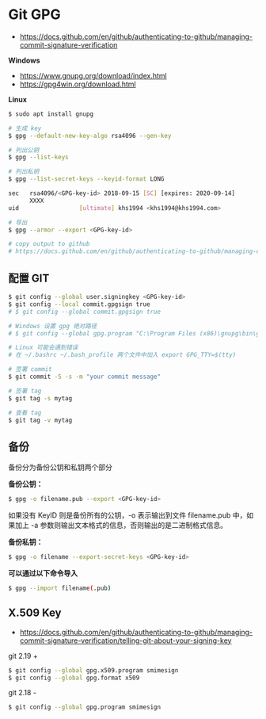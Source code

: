# Git GPG

* https://docs.github.com/en/github/authenticating-to-github/managing-commit-signature-verification

**Windows**

* https://www.gnupg.org/download/index.html
* https://gpg4win.org/download.html

**Linux**

```bash
$ sudo apt install gnupg
```

```bash
# 生成 key
$ gpg --default-new-key-algo rsa4096 --gen-key

# 列出公钥
$ gpg --list-keys

# 列出私钥
$ gpg --list-secret-keys --keyid-format LONG

sec   rsa4096/<GPG-key-id> 2018-09-15 [SC] [expires: 2020-09-14]
      XXXX
uid                 [ultimate] khs1994 <khs1994@khs1994.com>

# 导出
$ gpg --armor --export <GPG-key-id>

# copy output to github
# https://docs.github.com/en/github/authenticating-to-github/managing-commit-signature-verification/adding-a-new-gpg-key-to-your-github-account
```

## 配置 GIT

```bash
$ git config --global user.signingkey <GPG-key-id>
$ git config --local commit.gpgsign true
# $ git config --global commit.gpgsign true

# Windows 设置 gpg 绝对路径
# $ git config --global gpg.program "C:\Program Files (x86)\gnupg\bin\gpg.exe"

# Linux 可能会遇到错误
# 在 ~/.bashrc ~/.bash_profile 两个文件中加入 export GPG_TTY=$(tty)

# 签署 commit
$ git commit -S -s -m "your commit message"

# 签署 tag
$ git tag -s mytag

# 查看 tag
$ git tag -v mytag
```

## 备份

备份分为备份公钥和私钥两个部分

**备份公钥：**

```bash
$ gpg -o filename.pub --export <GPG-key-id>
```

如果没有 KeyID 则是备份所有的公钥，-o 表示输出到文件 filename.pub 中，如果加上 -a 参数则输出文本格式的信息，否则输出的是二进制格式信息。

**备份私钥：**

```bash
$ gpg -o filename --export-secret-keys <GPG-key-id>
```

**可以通过以下命令导入**

```bash
$ gpg --import filename(.pub)
```

## X.509 Key

* https://docs.github.com/en/github/authenticating-to-github/managing-commit-signature-verification/telling-git-about-your-signing-key

git 2.19 +

```bash
$ git config --global gpg.x509.program smimesign
$ git config --global gpg.format x509
```

git 2.18 -

```bash
$ git config --global gpg.program smimesign
```
